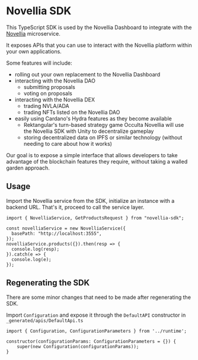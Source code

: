 # Novellia SDK

This TypeScript SDK is used by the Novellia Dashboard to integrate with the [Novellia](https://github.com/RektangularStudios/novellia) microservice.

It exposes APIs that you can use to interact with the Novellia platform within your own applications.

Some features will include:
- rolling out your own replacement to the Novellia Dashboard
- interacting with the Novellia DAO
  - submitting proposals
  - voting on proposals
- interacting with the Novellia DEX
  - trading NVLA/ADA
  - trading NFTs listed on the Novellia DAO
- easily using Cardano's Hydra features as they become available
  - Rektangular's turn-based strategy game Occulta Novellia will use the Novellia SDK with Unity to decentralize gameplay
  - storing decentralized data on IPFS or similar technology (without needing to care about how it works)

Our goal is to expose a simple interface that allows developers to take advantage of the blockchain features they require, without taking a walled garden approach.

## Usage

Import the Novellia service from the SDK, initialize an instance with a backend URL. That's it, proceed to call the service layer.

```
import { NovelliaService, GetProductsRequest } from "novellia-sdk";

const novelliaService = new NovelliaService({
  basePath: "http://localhost:3555",
});
novelliaService.products({}).then(resp => {
  console.log(resp);
}).catch(e => {
  console.log(e);
});
```

## Regenerating the SDK

There are some minor changes that need to be made after regenerating the SDK.

Import `Configuration` and expose it through the `DefaultAPI` constructor in `_generated/apis/DefaultApi.ts`

```
import { Configuration, ConfigurationParameters } from '../runtime';

constructor(configurationParams: ConfigurationParameters = {}) {
    super(new Configuration(configurationParams));
}
```

